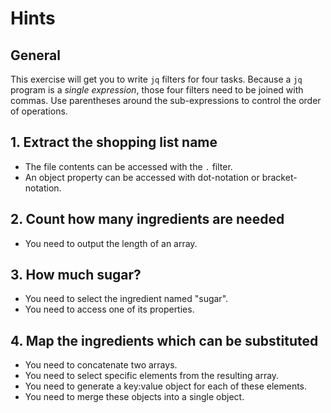 # Hints

## General

This exercise will get you to write `jq` filters for four tasks.
Because a `jq` program is a _single expression_, those four filters need to be joined with commas.
Use parentheses around the sub-expressions to control the order of operations.

## 1. Extract the shopping list name

- The file contents can be accessed with the `.` filter.
- An object property can be accessed with dot-notation or bracket-notation.

## 2. Count how many ingredients are needed

- You need to output the length of an array.

## 3. How much sugar?

- You need to select the ingredient named "sugar".
- You need to access one of its properties.

## 4. Map the ingredients which can be substituted

- You need to concatenate two arrays.
- You need to select specific elements from the resulting array.
- You need to generate a key:value object for each of these elements.
- You need to merge these objects into a single object.

